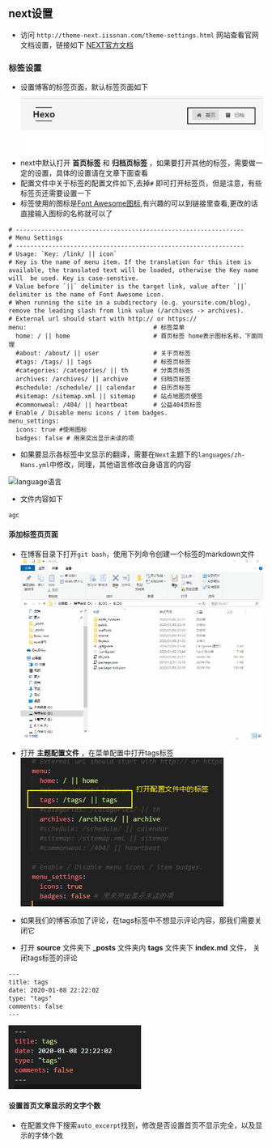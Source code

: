 ## next设置
- 访问 `http://theme-next.iissnan.com/theme-settings.html` 网站查看官网文档设置，链接如下
 [NEXT官方文档](http://theme-next.iissnan.com/theme-settings.html "NEXT官方文档")
<!--more-->
### 标签设置
- 设置博客的标签页面，默认标签页面如下
 ![默认的NEXT标签页面](./next设置/next默认标签.png)
- next中默认打开 **首页标签** 和 **归档页标签** ，如果要打开其他的标签，需要做一定的设置，具体的设置请在文章下面查看
- 配置文件中关于标签的配置文件如下,去掉`#` 即可打开标签页，但是注意，有些标签页还需要设置一下
- 标签使用的图标是[Font Awesome图标](https://fontawesome.com/icons?d=gallery "Font Awesome图标"),有兴趣的可以到链接里查看,更改的话直接输入图标的名称就可以了
 ```
 # ---------------------------------------------------------------
 # Menu Settings
 # ---------------------------------------------------------------
 # Usage: `Key: /link/ || icon`
 # Key is the name of menu item. If the translation for this item is available, the translated text will be loaded, otherwise the Key name will  be used. Key is case-senstive.
 # Value before `||` delimiter is the target link, value after `||` delimiter is the name of Font Awesome icon.
 # When running the site in a subdirectory (e.g. yoursite.com/blog), remove the leading slash from link value (/archives -> archives).
 # External url should start with http:// or https://
 menu:                                   # 标签菜单
   home: / || home                       # 首页标签 home表示图标名称，下面同理
   #about: /about/ || user               # 关于页标签 
   #tags: /tags/ || tags                 # 标签页标签
   #categories: /categories/ || th       # 分类页标签
   archives: /archives/ || archive       # 归档页标签
   #schedule: /schedule/ || calendar     # 日历页标签
   #sitemap: /sitemap.xml || sitemap     # 站点地图页便签
   #commonweal: /404/ || heartbeat       # 公益404页标签
 # Enable / Disable menu icons / item badges.
 menu_settings:
   icons: true #使用图标
   badges: false # 用来突出显示未读的项
 ```
 
- 如果要显示各标签中文显示的翻译，需要在`Next`主题下的`languages/zh-Hans.yml`中修改，同理，其他语言修改自身语言的内容

 ![language语言](./next设置/language语言.png "设置language")

- 文件内容如下
 ```
 agc
 ```
#### 添加标签页页面
- 在博客目录下打开`git bash`，使用下列命令创建一个标签的markdown文件
 ![创建标签文件](./next设置/创建tags标签.gif)

- 打开 **主题配置文件** ，在菜单配置中打开tags标签<br>
![配置文件打开tags标签](./next设置/打开配置文件中的标签.png)

- 如果我们的博客添加了评论，在tags标签中不想显示评论内容，那我们需要关闭它
- 打开 **source** 文件夹下 **_posts** 文件夹内 **tags** 文件夹下 **index.md** 文件， 关闭tags标签的评论
 ```
 ---
 title: tags
 date: 2020-01-08 22:22:02
 type: "tags"
 comments: false
 ---
 ```
![关闭评论](./next设置/关闭评论.png)


#### 设置首页文章显示的文字个数
- 在配置文件下搜索`auto_excerpt`找到，修改是否设置首页不显示完全，以及显示的字体个数
